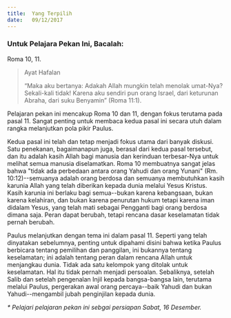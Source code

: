```yaml
---
title:  Yang Terpilih
date:   09/12/2017
---
```


### Untuk Pelajara Pekan Ini, Bacalah:
Roma 10, 11.

> <p>Ayat Hafalan</p>
> “Maka aku bertanya: Adakah Allah mungkin telah menolak umat-Nya? Sekali-kali tidak! Karena aku sendiri pun orang Israel, dari keturunan Abraha, dari suku Benyamin” (Roma 11:1).

Pelajaran pekan ini mencakup Roma 10 dan 11, dengan fokus terutama pada pasal 11. Sangat penting untuk membaca kedua pasal ini secara utuh dalam rangka melanjutkan pola pikir Paulus.

Kedua pasal ini telah dan tetap menjadi fokus utama dari banyak diskusi. Satu penekanan, bagaimanapun juga, berasal dari kedua pasal tersebut, dan itu adalah kasih Allah bagi manusia dan kerinduan terbesar-Nya untuk melihat semua manusia diselamatkan. Roma 10 membuatnya sangat jelas bahwa "tidak ada perbedaan antara orang Yahudi dan orang Yunani" (Rm. 10:12)--semuanya adalah orang berdosa dan semuanya membutuhkan kasih karunia Allah yang telah diberikan kepada dunia melalui Yesus Kristus. Kasih karunia ini berlaku bagi semua--bukan karena kebangsaan, bukan karena kelahiran, dan bukan karena penurutan hukum tetapi karena iman didalam Yesus, yang telah mati sebagai Pengganti bagi orang berdosa dimana saja. Peran dapat berubah, tetapi rencana dasar keselamatan tidak pernah berubah.

Paulus melanjutkan dengan tema ini dalam pasal 11. Seperti yang telah dinyatakan sebelumnya, penting untuk dipahami disini bahwa ketika Paulus berbicara tentang pemilihan dan panggilan, ini bukannya tentang keselamatan; ini adalah tentang peran dalam rencana Allah untuk menjangkau dunia. Tidak ada satu kelompok yang ditolak untuk keselamatan. Hal itu tidak pernah menjadi persoalan. Sebaliknya, setelah Salib dan setelah pengenalan Injil kepada bangsa-bangsa lain, terutama melalui Paulus, pergerakan awal orang percaya--baik Yahudi dan bukan Yahudi--mengambil jubah penginjilan kepada dunia.

_* Pelajari pelajaran pekan ini sebgai persiapan Sabat, 16 Desember._
